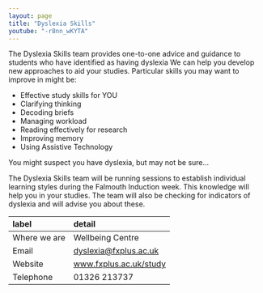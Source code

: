 ```yaml
---
layout: page
title: "Dyslexia Skills"
youtube: "-r8nn_wKYTA"
---
```

The Dyslexia Skills team provides one-to-one advice and guidance to students who have identified as having dyslexia
We can help you develop new approaches to aid your studies. Particular skills you may want to improve in might be:
 
* Effective study skills for YOU
* Clarifying thinking
* Decoding briefs
* Managing workload
* Reading effectively for research
* Improving memory
* Using Assistive Technology

You might suspect you have dyslexia, but may not be sure...

The Dyslexia Skills team will be running sessions to establish individual learning styles during the Falmouth Induction week. This knowledge will help you in your studies. The team will also be checking for indicators of dyslexia and will advise you about these.

|label|detail|
|:---------|:----------|
|Where we are|Wellbeing Centre|
|Email|dyslexia@fxplus.ac.uk|
|Website|www.fxplus.ac.uk/study|
|Telephone|01326 213737|